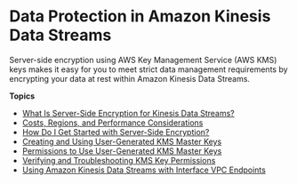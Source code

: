 # Data Protection in Amazon Kinesis Data Streams<a name="server-side-encryption"></a>

Server\-side encryption using AWS Key Management Service \(AWS KMS\) keys makes it easy for you to meet strict data management requirements by encrypting your data at rest within Amazon Kinesis Data Streams\.

**Topics**
+ [What Is Server\-Side Encryption for Kinesis Data Streams?](what-is-sse.md)
+ [Costs, Regions, and Performance Considerations](costs-performance.md)
+ [How Do I Get Started with Server\-Side Encryption?](getting-started-with-sse.md)
+ [Creating and Using User\-Generated KMS Master Keys](creating-using-sse-master-keys.md)
+ [Permissions to Use User\-Generated KMS Master Keys](permissions-user-key-KMS.md)
+ [Verifying and Troubleshooting KMS Key Permissions](sse-troubleshooting.md)
+ [Using Amazon Kinesis Data Streams with Interface VPC Endpoints](vpc.md)